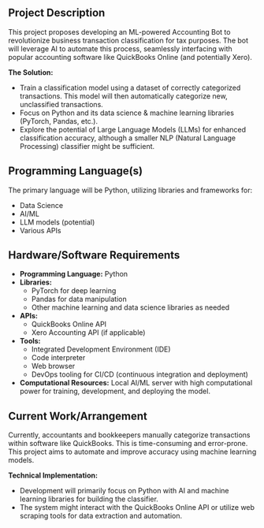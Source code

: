 ## **Project Description**

This project proposes developing an ML-powered Accounting Bot to revolutionize business transaction classification for tax purposes. The bot will leverage AI to automate this process, seamlessly interfacing with popular accounting software like QuickBooks Online (and potentially Xero).

**The Solution:**

- Train a classification model using a dataset of correctly categorized transactions. This model will then automatically categorize new, unclassified transactions.
- Focus on Python and its data science & machine learning libraries (PyTorch, Pandas, etc.).
- Explore the potential of Large Language Models (LLMs) for enhanced classification accuracy, although a smaller NLP (Natural Language Processing) classifier might be sufficient.

## **Programming Language(s)**

The primary language will be Python, utilizing libraries and frameworks for:

- Data Science
- AI/ML
- LLM models (potential)
- Various APIs

## **Hardware/Software Requirements**

- **Programming Language:** Python
- **Libraries:**
    - PyTorch for deep learning
    - Pandas for data manipulation
    - Other machine learning and data science libraries as needed
- **APIs:**
    - QuickBooks Online API
    - Xero Accounting API (if applicable)
- **Tools:**
    - Integrated Development Environment (IDE)
    - Code interpreter
    - Web browser
    - DevOps tooling for CI/CD (continuous integration and deployment)
- **Computational Resources:** Local AI/ML server with high computational power for training, development, and deploying the model.

## **Current Work/Arrangement**

Currently, accountants and bookkeepers manually categorize transactions within software like QuickBooks. This is time-consuming and error-prone. This project aims to automate and improve accuracy using machine learning models.

**Technical Implementation:**

- Development will primarily focus on Python with AI and machine learning libraries for building the classifier.
- The system might interact with the QuickBooks Online API or utilize web scraping tools for data extraction and automation.
